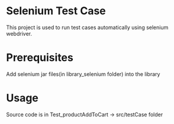 # Selenium Test Case
This project is used to run test cases automatically using selenium webdriver.

# Prerequisites
Add selenium jar files(in library_selenium folder) into the library

# Usage
Source code is in Test_productAddToCart -> src/testCase folder

